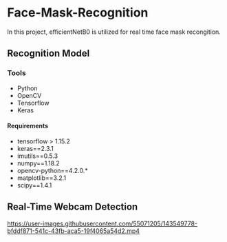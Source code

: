 # Face-Mask-Recognition
In this project, efficientNetB0 is utilized for real time face mask recongition. 


## Recognition Model



### Tools 
* Python
* OpenCV
* Tensorflow
* Keras

#### Requirements 

- tensorflow > 1.15.2 
- keras==2.3.1
- imutils==0.5.3
- numpy==1.18.2
- opencv-python==4.2.0.*
- matplotlib==3.2.1
- scipy==1.4.1


## Real-Time Webcam Detection

https://user-images.githubusercontent.com/55071205/143549778-bfddf871-541c-43fb-aca5-19f4065a54d2.mp4

